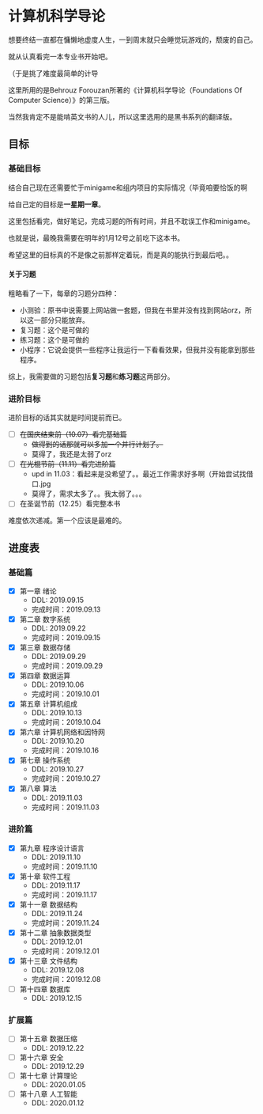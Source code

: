 # 计算机科学导论

想要终结一直都在慵懒地虚度人生，一到周末就只会睡觉玩游戏的，颓废的自己。

就从认真看完一本专业书开始吧。

（于是挑了难度最简单的计导

这里所用的是Behrouz Forouzan所著的《计算机科学导论（Foundations Of Computer Science）》的第三版。

当然我肯定不是能啃英文书的人儿，所以这里选用的是黑书系列的翻译版。

## 目标

### 基础目标

结合自己现在还需要忙于minigame和组内项目的实际情况（毕竟咱要恰饭的啊

给自己定的目标是**一星期一章**。

这里包括看完，做好笔记，完成习题的所有时间，并且不耽误工作和minigame。

也就是说，最晚我需要在明年的1月12号之前吃下这本书。

希望这里的目标真的不是像之前那样定着玩，而是真的能执行到最后吧。。

#### 关于习题

粗略看了一下，每章的习题分四种：

+ 小测验：原书中说需要上网站做一套题，但我在书里并没有找到网站orz，所以这一部分只能放弃。
+ 复习题：这个是可做的
+ 练习题：这个是可做的
+ 小程序：它说会提供一些程序让我运行一下看看效果，但我并没有能拿到那些程序。

综上，我需要做的习题包括**复习题**和**练习题**这两部分。

### 进阶目标

进阶目标的话其实就是时间提前而已。

+ [ ] ~~在国庆结束前（10.07）看完基础篇~~
  + ~~做得到的话那就可以多加一个并行计划了。~~
  + 莫得了，我还是太弱了orz
+ [ ] ~~在光棍节前（11.11）看完进阶篇~~
  + upd in 11.03：看起来是没希望了。。最近工作需求好多啊（开始尝试找借口.jpg
  + 莫得了，需求太多了。。我太弱了。。。
+ [ ] 在圣诞节前（12.25）看完整本书

难度依次递减。第一个应该是最难的。

## 进度表

### 基础篇

+ [x] 第一章 绪论
  + DDL: 2019.09.15
  + 完成时间：2019.09.13
+ [x] 第二章 数字系统
  + DDL: 2019.09.22
  + 完成时间：2019.09.15
+ [x] 第三章 数据存储
  + DDL: 2019.09.29
  + 完成时间：2019.09.29
+ [x] 第四章 数据运算
  + DDL: 2019.10.06
  + 完成时间：2019.10.01
+ [x] 第五章 计算机组成
  + DDL: 2019.10.13
  + 完成时间：2019.10.04
+ [x] 第六章 计算机网络和因特网
  + DDL: 2019.10.20
  + 完成时间：2019.10.16
+ [x] 第七章 操作系统
  + DDL: 2019.10.27
  + 完成时间：2019.10.27
+ [x] 第八章 算法
  + DDL: 2019.11.03
  + 完成时间：2019.11.03

### 进阶篇

+ [x] 第九章 程序设计语言
  + DDL: 2019.11.10
  + 完成时间：2019.11.10
+ [x] 第十章 软件工程
  + DDL: 2019.11.17
  + 完成时间：2019.11.17
+ [x] 第十一章 数据结构
  + DDL: 2019.11.24
  + 完成时间：2019.11.24
+ [x] 第十二章 抽象数据类型
  + DDL: 2019.12.01
  + 完成时间：2019.12.01
+ [x] 第十三章 文件结构
  + DDL: 2019.12.08
  + 完成时间：2019.12.08
+ [ ] 第十四章 数据库
  + DDL: 2019.12.15

### 扩展篇

+ [ ] 第十五章 数据压缩
  + DDL: 2019.12.22
+ [ ] 第十六章 安全
  + DDL: 2019.12.29
+ [ ] 第十七章 计算理论
  + DDL: 2020.01.05
+ [ ] 第十八章 人工智能
  + DDL: 2020.01.12
